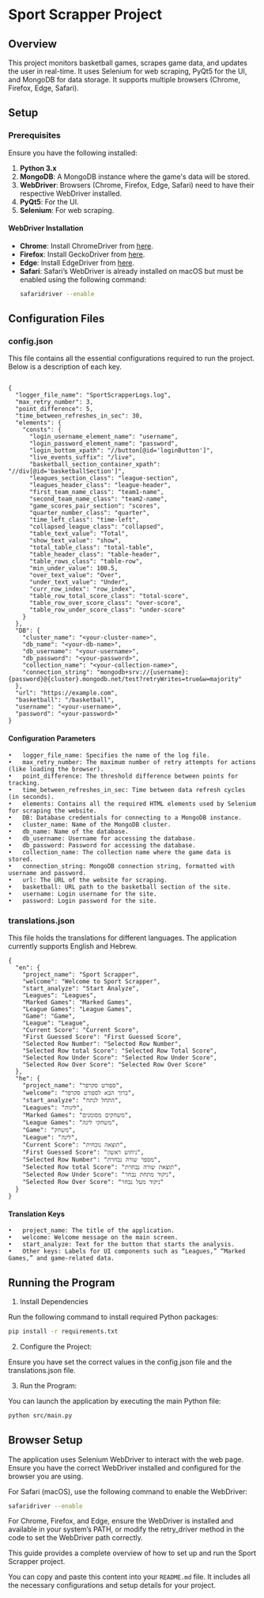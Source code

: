 # Sport Scrapper Project

## Overview

This project monitors basketball games, scrapes game data, and updates the user in real-time. It uses Selenium for web
scraping, PyQt5 for the UI, and MongoDB for data storage. It supports multiple browsers (Chrome, Firefox, Edge, Safari).

## Setup

### Prerequisites

Ensure you have the following installed:

1. **Python 3.x**
2. **MongoDB**: A MongoDB instance where the game's data will be stored.
3. **WebDriver**: Browsers (Chrome, Firefox, Edge, Safari) need to have their respective WebDriver installed.
4. **PyQt5**: For the UI.
5. **Selenium**: For web scraping.

#### WebDriver Installation

- **Chrome**: Install ChromeDriver from [here](https://sites.google.com/a/chromium.org/chromedriver/).
- **Firefox**: Install GeckoDriver from [here](https://github.com/mozilla/geckodriver/releases).
- **Edge**: Install EdgeDriver from [here](https://developer.microsoft.com/en-us/microsoft-edge/tools/webdriver/).
- **Safari**: Safari’s WebDriver is already installed on macOS but must be enabled using the following command:
  ```bash
  safaridriver --enable

## Configuration Files

### config.json

This file contains all the essential configurations required to run the project. Below is a description of each key.

```json5

{
  "logger_file_name": "SportScrapperLogs.log",
  "max_retry_number": 3,
  "point_difference": 5,
  "time_between_refreshes_in_sec": 30,
  "elements": {
    "consts": {
      "login_username_element_name": "username",
      "login_password_element_name": "password",
      "login_bottom_xpath": "//button[@id='loginButton']",
      "live_events_suffix": "/live",
      "basketball_section_container_xpath": "//div[@id='basketballSection']",
      "leagues_section_class": "league-section",
      "leagues_header_class": "league-header",
      "first_team_name_class": "team1-name",
      "second_team_name_class": "team2-name",
      "game_scores_pair_section": "scores",
      "quarter_number_class": "quarter",
      "time_left_class": "time-left",
      "collapsed_league_class": "collapsed",
      "table_text_value": "Total",
      "show_text_value": "show",
      "total_table_class": "total-table",
      "table_header_class": "table-header",
      "table_rows_class": "table-row",
      "min_under_value": 100.5,
      "over_text_value": "Over",
      "under_text_value": "Under",
      "curr_row_index": "row_index",
      "table_row_total_score_class": "total-score",
      "table_row_over_score_class": "over-score",
      "table_row_under_score_class": "under-score"
    }
  },
  "DB": {
    "cluster_name": "<your-cluster-name>",
    "db_name": "<your-db-name>",
    "db_username": "<your-username>",
    "db_password": "<your-password>",
    "collection_name": "<your-collection-name>",
    "connection_string": "mongodb+srv://{username}:{password}@{cluster}.mongodb.net/test?retryWrites=true&w=majority"
  },
  "url": "https://example.com",
  "basketball": "/basketball",
  "username": "<your-username>",
  "password": "<your-password>"
}
```

#### Configuration Parameters

	•	logger_file_name: Specifies the name of the log file.
	•	max_retry_number: The maximum number of retry attempts for actions (like loading the browser).
	•	point_difference: The threshold difference between points for tracking.
	•	time_between_refreshes_in_sec: Time between data refresh cycles (in seconds).
	•	elements: Contains all the required HTML elements used by Selenium for scraping the website.
	•	DB: Database credentials for connecting to a MongoDB instance.
	•	cluster_name: Name of the MongoDB cluster.
	•	db_name: Name of the database.
	•	db_username: Username for accessing the database.
	•	db_password: Password for accessing the database.
	•	collection_name: The collection name where the game data is stored.
	•	connection_string: MongoDB connection string, formatted with username and password.
	•	url: The URL of the website for scraping.
	•	basketball: URL path to the basketball section of the site.
	•	username: Login username for the site.
	•	password: Login password for the site.

### translations.json

This file holds the translations for different languages. The application currently supports English and Hebrew.

```json5
{
  "en": {
    "project_name": "Sport Scrapper",
    "welcome": "Welcome to Sport Scrapper",
    "start_analyze": "Start Analyze",
    "Leagues": "Leagues",
    "Marked Games": "Marked Games",
    "League Games": "League Games",
    "Game": "Game",
    "League": "League",
    "Current Score": "Current Score",
    "First Guessed Score": "First Guessed Score",
    "Selected Row Number": "Selected Row Number",
    "Selected Row total Score": "Selected Row Total Score",
    "Selected Row Under Score": "Selected Row Under Score",
    "Selected Row Over Score": "Selected Row Over Score"
  },
  "he": {
    "project_name": "ספורט סקרפר",
    "welcome": "ברוך הבא לספורט סקרפר",
    "start_analyze": "התחל לנתח",
    "Leagues": "ליגות",
    "Marked Games": "משחקים מסומנים",
    "League Games": "משחקי ליגה",
    "Game": "משחק",
    "League": "ליגה",
    "Current Score": "תוצאה נוכחית",
    "First Guessed Score": "ניחוש ראשון",
    "Selected Row Number": "מספר שורה נבחרת",
    "Selected Row total Score": "תוצאת שורה נבחרת",
    "Selected Row Under Score": "ניקוד מתחת נבחר",
    "Selected Row Over Score": "ניקוד מעל נבחר"
  }
}
```

#### Translation Keys

	•	project_name: The title of the application.
	•	welcome: Welcome message on the main screen.
	•	start_analyze: Text for the button that starts the analysis.
	•	Other keys: Labels for UI components such as “Leagues,” “Marked Games,” and game-related data.

## Running the Program

1. Install Dependencies

Run the following command to install required Python packages:

```bash
pip install -r requirements.txt
```

2. Configure the Project:

Ensure you have set the correct values in the config.json file and the translations.json file.

3. Run the Program:

You can launch the application by executing the main Python file:

```bash
python src/main.py
```

## Browser Setup

The application uses Selenium WebDriver to interact with the web page. Ensure you have the correct WebDriver installed and configured for the browser you are using.

For Safari (macOS), use the following command to enable the WebDriver:
```bash
safaridriver --enable
```

For Chrome, Firefox, and Edge, ensure the WebDriver is installed and available in your system’s PATH, or modify the retry_driver method in the code to set the WebDriver path correctly.

This guide provides a complete overview of how to set up and run the Sport Scrapper project.

You can copy and paste this content into your `README.md` file. It includes all the necessary configurations and setup details for your project.